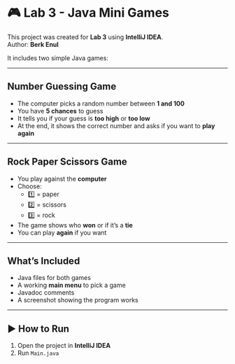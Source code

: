 # 🎮 Lab 3 - Java Mini Games

This project was created for **Lab 3** using **IntelliJ IDEA**.  
Author: **Berk Enul**

It includes two simple Java games:

---

##  Number Guessing Game
- The computer picks a random number between **1 and 100**  
- You have **5 chances** to guess  
- It tells you if your guess is **too high** or **too low**  
- At the end, it shows the correct number and asks if you want to **play again** 

---

## Rock Paper Scissors Game
- You play against the **computer**
- Choose:
  - 1️⃣ = paper  
  - 2️⃣ = scissors  
  - 3️⃣ = rock  
- The game shows who **won** or if it’s a **tie**
- You can play **again** if you want 

---

## What’s Included
- Java files for both games  
- A working **main menu** to pick a game  
-  Javadoc comments  
-  A screenshot showing the program works

---

## ▶ How to Run
1. Open the project in **IntelliJ IDEA**
2. Run `Main.java`


